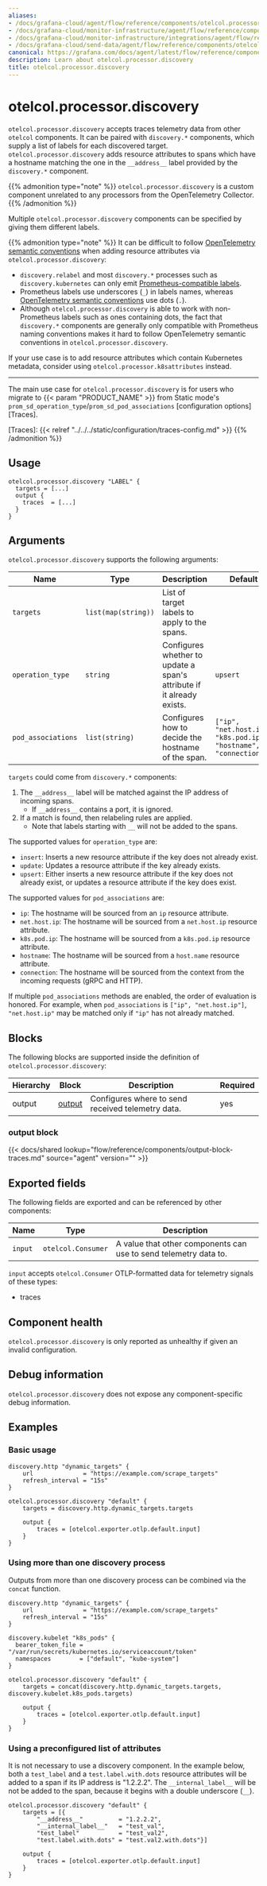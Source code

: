 ```yaml
---
aliases:
- /docs/grafana-cloud/agent/flow/reference/components/otelcol.processor.discovery/
- /docs/grafana-cloud/monitor-infrastructure/agent/flow/reference/components/otelcol.processor.discovery/
- /docs/grafana-cloud/monitor-infrastructure/integrations/agent/flow/reference/components/otelcol.processor.discovery/
- /docs/grafana-cloud/send-data/agent/flow/reference/components/otelcol.processor.discovery/
canonical: https://grafana.com/docs/agent/latest/flow/reference/components/otelcol.processor.discovery/
description: Learn about otelcol.processor.discovery
title: otelcol.processor.discovery
---
```


# otelcol.processor.discovery

`otelcol.processor.discovery` accepts traces telemetry data from other `otelcol`
components. It can be paired with `discovery.*` components, which supply a list
of labels for each discovered target.
`otelcol.processor.discovery` adds resource attributes to spans which have a hostname
matching the one in the `__address__` label provided by the `discovery.*` component.

{{% admonition type="note" %}}
`otelcol.processor.discovery` is a custom component unrelated to any
processors from the OpenTelemetry Collector.
{{% /admonition %}}

Multiple `otelcol.processor.discovery` components can be specified by giving them
different labels.

{{% admonition type="note" %}}
It can be difficult to follow [OpenTelemetry semantic conventions][OTEL sem conv] when
adding resource attributes via `otelcol.processor.discovery`:
* `discovery.relabel` and most `discovery.*` processes such as `discovery.kubernetes`
  can only emit [Prometheus-compatible labels][Prometheus data model].
* Prometheus labels use underscores (`_`) in labels names, whereas
  [OpenTelemetry semantic conventions][OTEL sem conv] use dots (`.`).
* Although `otelcol.processor.discovery` is able to work with non-Prometheus labels
  such as ones containing dots, the fact that `discovery.*` components are generally
  only compatible with Prometheus naming conventions makes it hard to follow OpenTelemetry
  semantic conventions in `otelcol.processor.discovery`.

If your use case is to add resource attributes which contain Kubernetes metadata,
consider using `otelcol.processor.k8sattributes` instead.

------
The main use case for `otelcol.processor.discovery` is for users who migrate to {{< param "PRODUCT_NAME" >}}
from Static mode's `prom_sd_operation_type`/`prom_sd_pod_associations` [configuration options][Traces].

[Prometheus data model]: https://prometheus.io/docs/concepts/data_model/#metric-names-and-labels
[OTEL sem conv]: https://github.com/open-telemetry/semantic-conventions/blob/main/docs/README.md
[Traces]: {{< relref "../../../static/configuration/traces-config.md" >}}
{{% /admonition %}}

## Usage

```river
otelcol.processor.discovery "LABEL" {
  targets = [...]
  output {
    traces  = [...]
  }
}
```

## Arguments

`otelcol.processor.discovery` supports the following arguments:

Name | Type | Description | Default | Required
---- | ---- | ----------- | ------- | --------
`targets` | `list(map(string))` | List of target labels to apply to the spans. | | yes
`operation_type` | `string` | Configures whether to update a span's attribute if it already exists. | `upsert` | no
`pod_associations` | `list(string)` | Configures how to decide the hostname of the span. | `["ip", "net.host.ip", "k8s.pod.ip", "hostname", "connection"]` | no

`targets` could come from `discovery.*` components:
1. The `__address__` label will be matched against the IP address of incoming spans.
   * If `__address__` contains a port, it is ignored. 
2. If a match is found, then relabeling rules are applied.
   * Note that labels starting with `__` will not be added to the spans.

The supported values for `operation_type` are:
* `insert`: Inserts a new resource attribute if the key does not already exist.
* `update`: Updates a resource attribute if the key already exists.
* `upsert`: Either inserts a new resource attribute if the key does not already exist,
   or updates a resource attribute if the key does exist.

The supported values for `pod_associations` are:
* `ip`: The hostname will be sourced from an `ip` resource attribute.
* `net.host.ip`: The hostname will be sourced from a `net.host.ip` resource attribute.
* `k8s.pod.ip`: The hostname will be sourced from a `k8s.pod.ip` resource attribute.
* `hostname`: The hostname will be sourced from a `host.name` resource attribute.
* `connection`: The hostname will be sourced from the context from the incoming requests (gRPC and HTTP).

If multiple `pod_associations` methods are enabled, the order of evaluation is honored. 
For example, when `pod_associations` is `["ip", "net.host.ip"]`, `"net.host.ip"` may be matched 
only if `"ip"` has not already matched.

## Blocks

The following blocks are supported inside the definition of
`otelcol.processor.discovery`:

Hierarchy | Block | Description | Required
--------- | ----- | ----------- | --------
output | [output][] | Configures where to send received telemetry data. | yes

[output]: #output-block

### output block

{{< docs/shared lookup="flow/reference/components/output-block-traces.md" source="agent" version="<AGENT VERSION>" >}}

## Exported fields

The following fields are exported and can be referenced by other components:

Name | Type | Description
---- | ---- | -----------
`input` | `otelcol.Consumer` | A value that other components can use to send telemetry data to.

`input` accepts `otelcol.Consumer` OTLP-formatted data for telemetry signals of these types:
* traces

## Component health

`otelcol.processor.discovery` is only reported as unhealthy if given an invalid
configuration.

## Debug information

`otelcol.processor.discovery` does not expose any component-specific debug
information.

## Examples

### Basic usage
```river
discovery.http "dynamic_targets" {
    url              = "https://example.com/scrape_targets"
    refresh_interval = "15s"
}

otelcol.processor.discovery "default" {
    targets = discovery.http.dynamic_targets.targets

    output {
        traces = [otelcol.exporter.otlp.default.input]
    }
}
```

### Using more than one discovery process

Outputs from more than one discovery process can be combined via the `concat` function.

```river
discovery.http "dynamic_targets" {
    url              = "https://example.com/scrape_targets"
    refresh_interval = "15s"
}

discovery.kubelet "k8s_pods" {
  bearer_token_file = "/var/run/secrets/kubernetes.io/serviceaccount/token"
  namespaces        = ["default", "kube-system"]
}

otelcol.processor.discovery "default" {
    targets = concat(discovery.http.dynamic_targets.targets, discovery.kubelet.k8s_pods.targets)

    output {
        traces = [otelcol.exporter.otlp.default.input]
    }
}
```

### Using a preconfigured list of attributes

It is not necessary to use a discovery component. In the example below, both a `test_label` and 
a `test.label.with.dots` resource attributes will be added to a span if its IP address is 
"1.2.2.2". The `__internal_label__` will be not be added to the span, because it begins with 
a double underscore (`__`).

```river
otelcol.processor.discovery "default" {
    targets = [{
        "__address__"          = "1.2.2.2", 
        "__internal_label__"   = "test_val",
        "test_label"           = "test_val2",
        "test.label.with.dots" = "test.val2.with.dots"}]

    output {
        traces = [otelcol.exporter.otlp.default.input]
    }
}
```
